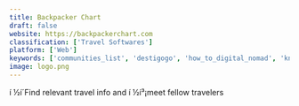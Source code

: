```yaml
---
title: Backpacker Chart
draft: false 
website: https://backpackerchart.com
classification: ['Travel Softwares']
platform: ['Web']
keywords: ['communities_list', 'destigogo', 'how_to_digital_nomad', 'knowmad_life', 'like_a_hipster', 'moving_nomads', 'nodesk', 'nomad_house', 'nomad_list', 'nomadic_space', 'nomadpick', 'packr', 'remote_stash', 'remote_tools', 'remoters', 'road_to_ramen', 'selina', 'traveller_stash', 'trippiness', 'where_my_nomads_at', 'working_nomads', 'a.placebetween.us']
image: logo.png
---
```

í ½í´Find relevant travel info and í ½í³¡meet fellow travelers